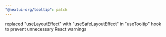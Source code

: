 ```yaml
---
"@nextui-org/tooltip": patch
---
```


replaced "useLayoutEffect" with "useSafeLayoutEffect" in "useTooltip" hook to prevent unnecessary React warnings
